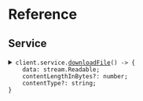 # Reference
## Service
<details><summary><code>client.service.<a href="/src/api/resources/service/client/Client.ts">downloadFile</a>() -> {
    data: stream.Readable;
    contentLengthInBytes?: number;
    contentType?: string;
}</code></summary>
<dl>
<dd>

#### 🔌 Usage

<dl>
<dd>

<dl>
<dd>

```typescript
await client.service.downloadFile();

```
</dd>
</dl>
</dd>
</dl>

#### ⚙️ Parameters

<dl>
<dd>

<dl>
<dd>

**requestOptions:** `Service.RequestOptions` 
    
</dd>
</dl>
</dd>
</dl>


</dd>
</dl>
</details>
